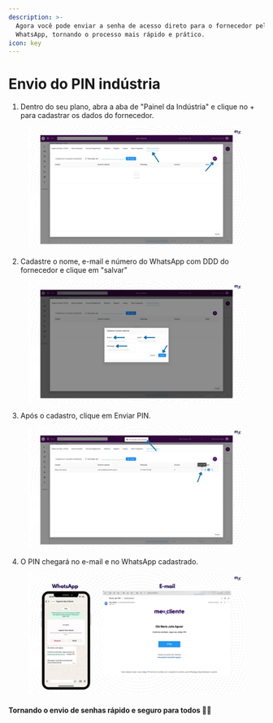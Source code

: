 ```yaml
---
description: >-
  Agora você pode enviar a senha de acesso direto para o fornecedor pelo
  WhatsApp, tornando o processo mais rápido e prático.
icon: key
---
```


# Envio do PIN indústria

1. Dentro do seu plano, abra a aba de "Painel da Indústria" e clique no + para cadastrar os dados do fornecedor.

<figure><img src="../.gitbook/assets/7.jpg" alt=""><figcaption></figcaption></figure>



2. Cadastre o nome, e-mail e número do WhatsApp com DDD do fornecedor e clique em "salvar"

<figure><img src="../.gitbook/assets/8.jpg" alt=""><figcaption></figcaption></figure>



3. Após o cadastro, clique em Enviar PIN.

<figure><img src="../.gitbook/assets/9.jpg" alt=""><figcaption></figcaption></figure>



4. O PIN chegará no e-mail e no WhatsApp cadastrado.

<figure><img src="../.gitbook/assets/Extranet (2).jpg" alt=""><figcaption></figcaption></figure>

#### Tornando o envio de senhas rápido e seguro para todos 👨‍💻
